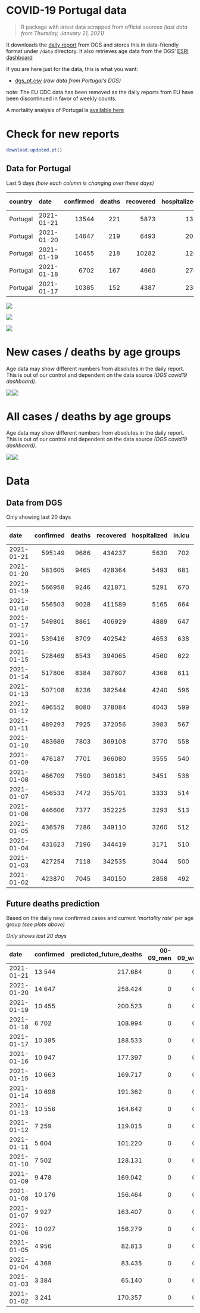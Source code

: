 COVID-19 Portugal data
================

> R package with latest data scrapped from official sources *(last data
> from Thursday, January 21, 2021)*

It downloads the [daily
report](https://covid19.min-saude.pt/relatorio-de-situacao/) from DGS
and stores this in data-friendly format under `/data` directory. It also
retrieves age data from the DGS’ [ESRI
dashboard](https://covid19.min-saude.pt/ponto-de-situacao-atual-em-portugal/)

If you are here just for the data, this is what you want:

  - [dgs\_pt.csv](raw/master/data/dgs_pt.csv) *(raw data from Portugal’s
    DGS)*

note: The EU CDC data has been removed as the daily reports from EU have
been discontinued in favor of weekly counts.

A mortality analysis of Portugal is [available
here](https://averissimo.github.io/covid19-analysis/mortality.html)

# Check for new reports

``` r
download.updated.pt()
```

## Data for Portugal

Last 5 days *(how each column is changing over these days)*

| country  | date       | confirmed | deaths | recovered | hospitalized | in.icu | confirmed\_m\_00-09 | confirmed\_w\_00-09 | confirmed\_m\_10-19 | confirmed\_w\_10-19 | confirmed\_m\_20-29 | confirmed\_w\_20-29 | confirmed\_m\_30-39 | confirmed\_w\_30-39 | confirmed\_m\_40-49 | confirmed\_w\_40-49 | confirmed\_m\_50-59 | confirmed\_w\_50-59 | confirmed\_m\_60-69 | confirmed\_w\_60-69 | confirmed\_m\_70-79 | confirmed\_w\_70-79 | confirmed\_m\_80+ | confirmed\_w\_80+ | death\_m\_00-09 | death\_w\_00-09 | death\_m\_10-19 | death\_w\_10-19 | death\_m\_20-29 | death\_w\_20-29 | death\_m\_30-39 | death\_w\_30-39 | death\_m\_40-49 | death\_w\_40-49 | death\_m\_50-59 | death\_w\_50-59 | death\_m\_60-69 | death\_w\_60-69 | death\_m\_70-79 | death\_w\_70-79 | death\_m\_80+ | death\_w\_80+ |
| :------- | :--------- | --------: | -----: | --------: | -----------: | -----: | ------------------: | ------------------: | ------------------: | ------------------: | ------------------: | ------------------: | ------------------: | ------------------: | ------------------: | ------------------: | ------------------: | ------------------: | ------------------: | ------------------: | ------------------: | ------------------: | ----------------: | ----------------: | --------------: | --------------: | --------------: | --------------: | --------------: | --------------: | --------------: | --------------: | --------------: | --------------: | --------------: | --------------: | --------------: | --------------: | --------------: | --------------: | ------------: | ------------: |
| Portugal | 2021-01-21 |     13544 |    221 |      5873 |          137 |     21 |                 445 |                 429 |                 756 |                 703 |                 783 |                 885 |                 835 |                1016 |                1039 |                1353 |                 911 |                1143 |                 638 |                 704 |                 403 |                 423 |               402 |               671 |               0 |               0 |               0 |               0 |               0 |               0 |               0 |               1 |               1 |               0 |               7 |               1 |              14 |               5 |              28 |              19 |            59 |            86 |
| Portugal | 2021-01-20 |     14647 |    219 |      6493 |          202 |     11 |                 423 |                 394 |                 741 |                 707 |                 847 |                 962 |                 926 |                1205 |                1120 |                1433 |                 958 |                1203 |                 685 |                 743 |                 464 |                 526 |               472 |               837 |               0 |               0 |               0 |               0 |               1 |               0 |               1 |               0 |               2 |               1 |               4 |               1 |              13 |               4 |              22 |              23 |            74 |            73 |
| Portugal | 2021-01-19 |     10455 |    218 |     10282 |          126 |      6 |                 253 |                 278 |                 458 |                 434 |                 602 |                 697 |                 637 |                 820 |                 809 |                 998 |                 686 |                 901 |                 563 |                 543 |                 349 |                 352 |               324 |               748 |               0 |               0 |               0 |               0 |               0 |               0 |               2 |               0 |               0 |               0 |               4 |               3 |              11 |               5 |              32 |              10 |            62 |            89 |
| Portugal | 2021-01-18 |      6702 |    167 |      4660 |          276 |     17 |                 223 |                 223 |                 371 |                 334 |                 431 |                 467 |                 419 |                 534 |                 494 |                 616 |               \-299 |                 514 |                 342 |                 338 |                 221 |                 214 |               186 |               354 |               0 |               0 |               0 |               0 |               1 |               0 |               0 |               2 |               0 |               1 |               1 |               2 |               7 |               5 |              17 |               5 |            62 |            64 |
| Portugal | 2021-01-17 |     10385 |    152 |      4387 |          236 |      9 |                 363 |                 324 |                 545 |                 540 |                 591 |                 729 |                 620 |                 745 |                 768 |                 985 |                1310 |                 813 |                 483 |                 591 |                 327 |                 327 |               291 |               702 |               0 |               0 |               0 |               0 |               0 |               0 |               0 |               1 |               0 |               0 |               2 |               1 |               6 |               3 |              26 |              13 |            48 |            52 |

![](README_files/figure-gfm/totals-1.svg)<!-- -->

![](README_files/figure-gfm/differential-1.svg)<!-- -->

![](README_files/figure-gfm/differential_7days-1.svg)<!-- -->

# New cases / deaths by age groups

Age data may show different numbers from absolutes in the daily report.
This is out of our control and dependent on the data source *(DGS
covid19 dashboard)*.

![](README_files/figure-gfm/new_cases_deaths-1.svg)<!-- -->![](README_files/figure-gfm/new_cases_deaths-2.svg)<!-- -->

# All cases / deaths by age groups

Age data may show different numbers from absolutes in the daily report.
This is out of our control and dependent on the data source *(DGS
covid19 dashboard)*.

![](README_files/figure-gfm/total_cases_deaths-1.svg)<!-- -->![](README_files/figure-gfm/total_cases_deaths-2.svg)<!-- -->

# Data

## Data from DGS

Only showing last 20 days

| date       | confirmed | deaths | recovered | hospitalized | in.icu | confirmed\_m\_00-09 | confirmed\_w\_00-09 | confirmed\_m\_10-19 | confirmed\_w\_10-19 | confirmed\_m\_20-29 | confirmed\_w\_20-29 | confirmed\_m\_30-39 | confirmed\_w\_30-39 | confirmed\_m\_40-49 | confirmed\_w\_40-49 | confirmed\_m\_50-59 | confirmed\_w\_50-59 | confirmed\_m\_60-69 | confirmed\_w\_60-69 | confirmed\_m\_70-79 | confirmed\_w\_70-79 | confirmed\_m\_80+ | confirmed\_w\_80+ | death\_m\_00-09 | death\_w\_00-09 | death\_m\_10-19 | death\_w\_10-19 | death\_m\_20-29 | death\_w\_20-29 | death\_m\_30-39 | death\_w\_30-39 | death\_m\_40-49 | death\_w\_40-49 | death\_m\_50-59 | death\_w\_50-59 | death\_m\_60-69 | death\_w\_60-69 | death\_m\_70-79 | death\_w\_70-79 | death\_m\_80+ | death\_w\_80+ |
| :--------- | --------: | -----: | --------: | -----------: | -----: | ------------------: | ------------------: | ------------------: | ------------------: | ------------------: | ------------------: | ------------------: | ------------------: | ------------------: | ------------------: | ------------------: | ------------------: | ------------------: | ------------------: | ------------------: | ------------------: | ----------------: | ----------------: | --------------: | --------------: | --------------: | --------------: | --------------: | --------------: | --------------: | --------------: | --------------: | --------------: | --------------: | --------------: | --------------: | --------------: | --------------: | --------------: | ------------: | ------------: |
| 2021-01-21 |    595149 |   9686 |    434237 |         5630 |    702 |               16253 |               15642 |               27213 |               27712 |               41400 |               47389 |               39721 |               47806 |               43155 |               55606 |               38062 |               49260 |               28230 |               30400 |               18016 |               20353 |             16024 |             32719 |               0 |               1 |               1 |               1 |               5 |               3 |              12 |              12 |              57 |              29 |             183 |              73 |             575 |             234 |            1241 |             734 |          2959 |          3566 |
| 2021-01-20 |    581605 |   9465 |    428364 |         5493 |    681 |               15808 |               15213 |               26457 |               27009 |               40617 |               46504 |               38886 |               46790 |               42116 |               54253 |               37151 |               48117 |               27592 |               29696 |               17613 |               19930 |             15622 |             32048 |               0 |               1 |               1 |               1 |               5 |               3 |              12 |              11 |              56 |              29 |             176 |              72 |             561 |             229 |            1213 |             715 |          2900 |          3480 |
| 2021-01-19 |    566958 |   9246 |    421871 |         5291 |    670 |               15385 |               14819 |               25716 |               26302 |               39770 |               45542 |               37960 |               45585 |               40996 |               52820 |               36193 |               46914 |               26907 |               28953 |               17149 |               19404 |             15150 |             31211 |               0 |               1 |               1 |               1 |               4 |               3 |              11 |              11 |              54 |              28 |             172 |              71 |             548 |             225 |            1191 |             692 |          2826 |          3407 |
| 2021-01-18 |    556503 |   9028 |    411589 |         5165 |    664 |               15132 |               14541 |               25258 |               25868 |               39168 |               44845 |               37323 |               44765 |               40187 |               51822 |               35507 |               46013 |               26344 |               28410 |               16800 |               19052 |             14826 |             30463 |               0 |               1 |               1 |               1 |               4 |               3 |               9 |              11 |              54 |              28 |             168 |              68 |             537 |             220 |            1159 |             682 |          2764 |          3318 |
| 2021-01-17 |    549801 |   8861 |    406929 |         4889 |    647 |               14909 |               14318 |               24887 |               25534 |               38737 |               44378 |               36904 |               44231 |               39693 |               51206 |               35806 |               45499 |               26002 |               28072 |               16579 |               18838 |             14640 |             30109 |               0 |               1 |               1 |               1 |               3 |               3 |               9 |               9 |              54 |              27 |             167 |              66 |             530 |             215 |            1142 |             677 |          2702 |          3254 |
| 2021-01-16 |    539416 |   8709 |    402542 |         4653 |    638 |               14546 |               13994 |               24342 |               24994 |               38146 |               43649 |               36284 |               43486 |               38925 |               50221 |               34496 |               44686 |               25519 |               27481 |               16252 |               18511 |             14349 |             29407 |               0 |               1 |               1 |               1 |               3 |               3 |               9 |               8 |              54 |              27 |             165 |              65 |             524 |             212 |            1116 |             664 |          2654 |          3202 |
| 2021-01-15 |    528469 |   8543 |    394065 |         4560 |    622 |               14197 |               13662 |               23749 |               24359 |               37445 |               42867 |               35633 |               42656 |               38109 |               49193 |               33768 |               43779 |               25013 |               26959 |               15889 |               18129 |             14050 |             28838 |               0 |               1 |               1 |               1 |               3 |               3 |               9 |               7 |              53 |              27 |             160 |              65 |             211 |             209 |            1096 |             649 |          2602 |          3146 |
| 2021-01-14 |    517806 |   8384 |    387607 |         4368 |    611 |               13843 |               13321 |               23240 |               23790 |               36694 |               42134 |               34952 |               41868 |               37333 |               48183 |               33046 |               42892 |               24526 |               26465 |               15540 |               17753 |             13774 |             28283 |               0 |               1 |               1 |               1 |               3 |               3 |               9 |               7 |              52 |              27 |             157 |              65 |             504 |             203 |            1074 |             638 |          2560 |          3079 |
| 2021-01-13 |    507108 |   8236 |    382544 |         4240 |    596 |               13524 |               12998 |               22723 |               23308 |               36004 |               41364 |               34299 |               41072 |               36554 |               47163 |               32376 |               41999 |               23978 |               25933 |               15208 |               17353 |             13428 |             27657 |               0 |               1 |               1 |               1 |               3 |               3 |               9 |               7 |              49 |              26 |             155 |              64 |             490 |             197 |            1060 |             618 |          2522 |          3030 |
| 2021-01-12 |    496552 |   8080 |    378084 |         4043 |    599 |               13225 |               12699 |               22215 |               22816 |               35334 |               40545 |               33562 |               40252 |               35833 |               46145 |               31709 |               41096 |               23419 |               25372 |               14899 |               16989 |             13169 |             27106 |               0 |               1 |               1 |               1 |               3 |               3 |               8 |               7 |              47 |              26 |             151 |              63 |             480 |             195 |            1048 |             609 |          2465 |          2972 |
| 2021-01-11 |    489293 |   7925 |    372056 |         3983 |    567 |               13047 |               12551 |               21875 |               22477 |               34851 |               39947 |               33094 |               39700 |               35330 |               45504 |               31217 |               40522 |               23007 |               24937 |               14644 |               16701 |             12974 |             26751 |               0 |               1 |               1 |               1 |               3 |               3 |               8 |               7 |              46 |              26 |             147 |              63 |             469 |             189 |            1035 |             597 |          2422 |          2907 |
| 2021-01-10 |    483689 |   7803 |    369108 |         3770 |    558 |               12880 |               12414 |               21620 |               22205 |               34458 |               39500 |               32757 |               39266 |               34935 |               45014 |               30872 |               40073 |               22735 |               24621 |               14479 |               16506 |             12802 |             26387 |               0 |               1 |               1 |               1 |               3 |               3 |               8 |               7 |              45 |              26 |             145 |              63 |             459 |             185 |            1018 |             583 |          2392 |          2863 |
| 2021-01-09 |    476187 |   7701 |    366080 |         3555 |    540 |               12647 |               12217 |               21262 |               21849 |               33921 |               38926 |               32264 |               38695 |               34407 |               44397 |               30384 |               39470 |               22375 |               24202 |               14251 |               16237 |             12611 |             25908 |               0 |               1 |               1 |               1 |               3 |               3 |               8 |               7 |              44 |              26 |             144 |              61 |             455 |             183 |            1001 |             577 |          2358 |          2828 |
| 2021-01-08 |    466709 |   7590 |    360181 |         3451 |    536 |               12415 |               11994 |               20815 |               21370 |               33240 |               38182 |               31634 |               37996 |               33764 |               43539 |               29790 |               38746 |               21907 |               23678 |               13945 |               15886 |             12330 |             25320 |               0 |               1 |               1 |               1 |               3 |               3 |               8 |               7 |              44 |              24 |             143 |              60 |             447 |             179 |             982 |             569 |          2328 |          2790 |
| 2021-01-07 |    456533 |   7472 |    355701 |         3333 |    514 |               12156 |               11738 |               20316 |               20856 |               32460 |               37329 |               30926 |               37213 |               33050 |               42658 |               29139 |               37923 |               21406 |               23143 |               13666 |               15529 |             12089 |             24777 |               0 |               1 |               1 |               1 |               3 |               3 |               8 |               7 |              41 |              22 |             141 |              58 |             441 |             179 |             963 |             563 |          2294 |          2746 |
| 2021-01-06 |    446606 |   7377 |    352225 |         3293 |    513 |               11918 |               11504 |               19820 |               20354 |               31750 |               36512 |               30272 |               36412 |               32352 |               41737 |               28524 |               37106 |               20951 |               22640 |               13405 |               15167 |             11806 |             24219 |               0 |               1 |               1 |               1 |               3 |               3 |               8 |               7 |              40 |              22 |             139 |              58 |             437 |             178 |             945 |             556 |          2270 |          2708 |
| 2021-01-05 |    436579 |   7286 |    349110 |         3260 |    512 |               11692 |               11243 |               19328 |               19859 |               31047 |               35629 |               29582 |               35586 |               31602 |               40871 |               27885 |               36277 |               20476 |               22131 |               13118 |               14844 |             11530 |             23724 |               0 |               1 |               1 |               1 |               3 |               3 |               8 |               7 |              40 |              22 |             138 |              58 |             432 |             173 |             927 |             551 |          2244 |          2677 |
| 2021-01-04 |    431623 |   7196 |    344419 |         3171 |    510 |               11594 |               11141 |               19143 |               19632 |               30732 |               35217 |               29244 |               35167 |               31218 |               40379 |               27568 |               35874 |               20247 |               21851 |               12942 |               14666 |             11386 |             23470 |               0 |               1 |               1 |               1 |               3 |               3 |               8 |               6 |              40 |              22 |             136 |              56 |             425 |             166 |             917 |             549 |          2218 |          2644 |
| 2021-01-03 |    427254 |   7118 |    342535 |         3044 |    500 |               11477 |               11040 |               18962 |               19444 |               30471 |               34894 |               28961 |               34828 |               30874 |               39998 |               27283 |               35511 |               20015 |               21630 |               12775 |               14509 |             11240 |             23194 |               0 |               1 |               1 |               1 |               3 |               3 |               8 |               6 |              40 |              21 |             133 |              55 |             419 |             164 |             911 |             543 |          2194 |          2615 |
| 2021-01-02 |    423870 |   7045 |    340150 |         2858 |    492 |               11389 |               10957 |               18830 |               19309 |               30253 |               34640 |               28743 |               34592 |               30623 |               39710 |               27066 |               35195 |               19849 |               21450 |               12651 |               14366 |             11133 |             22967 |               0 |               1 |               1 |               1 |               3 |               3 |               7 |               6 |              40 |              20 |             131 |              55 |             412 |             164 |             897 |             539 |          2174 |          2591 |

## Future deaths prediction

Based on the daily new confirmed cases and current *‘mortality rate’*
per age group *(see plots above)*

*Only shows last 20 days*

| date       | confirmed | predicted\_future\_deaths | 00-09\_men | 00-09\_women | 10-19\_men | 10-19\_women | 20-29\_men | 20-29\_women | 30-39\_men | 30-39\_women | 40-49\_men | 40-49\_women | 50-59\_men | 50-59\_women | 60-69\_men | 60-69\_women | 70-79\_men | 70-79\_women | 80+\_men | 80+\_women |
| :--------- | :-------- | ------------------------: | ---------: | -----------: | ---------: | -----------: | ---------: | -----------: | ---------: | -----------: | ---------: | -----------: | ---------: | -----------: | ---------: | -----------: | ---------: | -----------: | -------: | ---------: |
| 2021-01-21 | 13 544    |                   217.684 |          0 |        0.027 |      0.028 |        0.025 |      0.095 |        0.056 |      0.252 |        0.255 |      1.372 |        0.706 |      4.380 |        1.694 |     12.995 |        5.419 |     27.760 |       15.255 |   74.234 |     73.131 |
| 2021-01-20 | 14 647    |                   258.424 |          0 |        0.025 |      0.027 |        0.026 |      0.102 |        0.061 |      0.280 |        0.302 |      1.479 |        0.747 |      4.606 |        1.783 |     13.952 |        5.719 |     31.962 |       18.969 |   87.160 |     91.224 |
| 2021-01-19 | 10 455    |                   200.523 |          0 |        0.018 |      0.017 |        0.016 |      0.073 |        0.044 |      0.192 |        0.206 |      1.069 |        0.520 |      3.298 |        1.335 |     11.467 |        4.180 |     24.040 |       12.694 |   59.830 |     81.524 |
| 2021-01-18 | 6 702     |                   108.994 |          0 |        0.014 |      0.014 |        0.012 |      0.052 |        0.030 |      0.127 |        0.134 |      0.652 |        0.321 |      1.438 |        0.762 |      6.966 |        2.602 |     15.223 |        7.718 |   34.347 |     38.582 |
| 2021-01-17 | 10 385    |                   188.533 |          0 |        0.021 |      0.020 |        0.019 |      0.071 |        0.046 |      0.187 |        0.187 |      1.014 |        0.514 |      6.298 |        1.205 |      9.838 |        4.549 |     22.525 |       11.793 |   53.736 |     76.510 |
| 2021-01-16 | 10 947    |                   177.397 |          0 |        0.021 |      0.022 |        0.023 |      0.085 |        0.050 |      0.197 |        0.208 |      1.078 |        0.536 |      3.500 |        1.344 |     10.306 |        4.018 |     25.005 |       13.776 |   55.213 |     62.015 |
| 2021-01-15 | 10 663    |                   169.717 |          0 |        0.022 |      0.019 |        0.021 |      0.091 |        0.046 |      0.206 |        0.198 |      1.025 |        0.527 |      3.471 |        1.314 |      9.919 |        3.803 |     24.040 |       13.560 |   50.966 |     60.489 |
| 2021-01-14 | 10 698    |                   191.362 |          0 |        0.021 |      0.019 |        0.017 |      0.083 |        0.049 |      0.197 |        0.200 |      1.029 |        0.532 |      3.221 |        1.323 |     11.162 |        4.095 |     22.869 |       14.425 |   63.893 |     68.227 |
| 2021-01-13 | 10 556    |                   164.642 |          0 |        0.019 |      0.019 |        0.018 |      0.081 |        0.052 |      0.223 |        0.206 |      0.952 |        0.531 |      3.207 |        1.338 |     11.386 |        4.318 |     21.285 |       13.127 |   47.827 |     60.053 |
| 2021-01-12 | 7 259     |                   119.015 |          0 |        0.009 |      0.012 |        0.012 |      0.058 |        0.038 |      0.141 |        0.139 |      0.664 |        0.334 |      2.366 |        0.851 |      8.392 |        3.348 |     17.565 |       10.386 |   36.009 |     38.691 |
| 2021-01-11 | 5 604     |                   101.220 |          0 |        0.009 |      0.009 |        0.010 |      0.047 |        0.028 |      0.102 |        0.109 |      0.522 |        0.256 |      1.659 |        0.665 |      5.540 |        2.432 |     11.366 |        7.032 |   31.762 |     39.672 |
| 2021-01-10 | 7 502     |                   128.131 |          0 |        0.013 |      0.013 |        0.013 |      0.065 |        0.036 |      0.149 |        0.143 |      0.697 |        0.322 |      2.346 |        0.894 |      7.333 |        3.225 |     15.705 |        9.701 |   35.270 |     52.206 |
| 2021-01-09 | 9 478     |                   169.042 |          0 |        0.014 |      0.016 |        0.017 |      0.082 |        0.047 |      0.190 |        0.175 |      0.849 |        0.447 |      2.856 |        1.073 |      9.532 |        4.033 |     21.078 |       12.658 |   51.890 |     64.085 |
| 2021-01-08 | 10 176    |                   156.464 |          0 |        0.016 |      0.018 |        0.019 |      0.094 |        0.054 |      0.214 |        0.197 |      0.943 |        0.459 |      3.130 |        1.220 |     10.205 |        4.118 |     19.218 |       12.875 |   44.503 |     59.181 |
| 2021-01-07 | 9 927     |                   163.407 |          0 |        0.015 |      0.018 |        0.018 |      0.086 |        0.052 |      0.198 |        0.201 |      0.922 |        0.480 |      2.957 |        1.211 |      9.268 |        3.872 |     17.979 |       13.055 |   52.259 |     60.816 |
| 2021-01-06 | 10 027    |                   156.279 |          0 |        0.017 |      0.018 |        0.018 |      0.085 |        0.056 |      0.208 |        0.207 |      0.991 |        0.452 |      3.072 |        1.229 |      9.675 |        3.918 |     19.769 |       11.649 |   50.966 |     53.949 |
| 2021-01-05 | 4 956     |                    82.813 |          0 |        0.007 |      0.007 |        0.008 |      0.038 |        0.026 |      0.102 |        0.105 |      0.507 |        0.257 |      1.524 |        0.597 |      4.664 |        2.155 |     12.123 |        6.419 |   26.591 |     27.683 |
| 2021-01-04 | 4 369     |                    83.435 |          0 |        0.006 |      0.007 |        0.007 |      0.032 |        0.020 |      0.085 |        0.085 |      0.454 |        0.199 |      1.370 |        0.538 |      4.725 |        1.701 |     11.503 |        5.662 |   26.960 |     30.081 |
| 2021-01-03 | 3 384     |                    65.140 |          0 |        0.005 |      0.005 |        0.005 |      0.026 |        0.016 |      0.066 |        0.059 |      0.332 |        0.150 |      1.043 |        0.468 |      3.381 |        1.386 |      8.542 |        5.157 |   19.759 |     24.740 |
| 2021-01-02 | 3 241     |                   170.357 |          0 |        0.017 |      0.016 |        0.017 |      0.083 |        0.053 |      0.221 |        0.212 |      0.897 |        0.460 |      3.159 |        1.266 |     10.103 |        4.272 |     22.594 |       13.380 |   55.952 |     57.655 |

